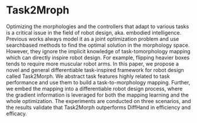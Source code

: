 # Task2Mroph
Optimizing the morphologies and the controllers that adapt to various tasks is a critical issue in the field of robot design, aka. embodied intelligence. Previous works always model it as a joint optimization problem and use searchbased methods to find the optimal solution in the morphology space. However, they ignore the implicit knowledge of task-tomorphology mapping which can directly inspire robot design. For example, flipping heavier boxes tends to require more muscular robot arms. In this paper, we propose a novel and general differentiable task-inspired framework for robot design called Task2Morph. We abstract task features highly related to task performance and use them to build a task-to-morphology mapping. Further, we embed the mapping into a differentiable robot design process, where the gradient information is leveraged for both the mapping learning and the whole optimization. The experiments are conducted on three scenarios, and the results validate that Task2Morph outperforms DiffHand in efficiency and efficacy.
